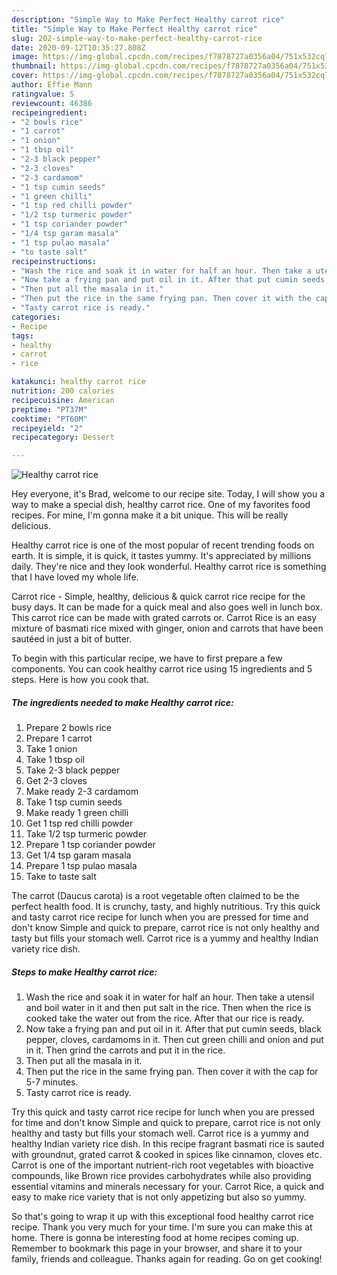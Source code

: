 ```yaml
---
description: "Simple Way to Make Perfect Healthy carrot rice"
title: "Simple Way to Make Perfect Healthy carrot rice"
slug: 202-simple-way-to-make-perfect-healthy-carrot-rice
date: 2020-09-12T10:35:27.808Z
image: https://img-global.cpcdn.com/recipes/f7878727a0356a04/751x532cq70/healthy-carrot-rice-recipe-main-photo.jpg
thumbnail: https://img-global.cpcdn.com/recipes/f7878727a0356a04/751x532cq70/healthy-carrot-rice-recipe-main-photo.jpg
cover: https://img-global.cpcdn.com/recipes/f7878727a0356a04/751x532cq70/healthy-carrot-rice-recipe-main-photo.jpg
author: Effie Mann
ratingvalue: 5
reviewcount: 46386
recipeingredient:
- "2 bowls rice"
- "1 carrot"
- "1 onion"
- "1 tbsp oil"
- "2-3 black pepper"
- "2-3 cloves"
- "2-3 cardamom"
- "1 tsp cumin seeds"
- "1 green chilli"
- "1 tsp red chilli powder"
- "1/2 tsp turmeric powder"
- "1 tsp coriander powder"
- "1/4 tsp garam masala"
- "1 tsp pulao masala"
- "to taste salt"
recipeinstructions:
- "Wash the rice and soak it in water for half an hour. Then take a utensil and boil water in it and then put salt in the rice. Then when the rice is cooked take the water out from the rice. After that our rice is ready."
- "Now take a frying pan and put oil in it. After that put cumin seeds, black pepper, cloves, cardamoms in it. Then cut green chilli and onion and put in it. Then grind the carrots and put it in the rice."
- "Then put all the masala in it."
- "Then put the rice in the same frying pan. Then cover it with the cap for 5-7 minutes."
- "Tasty carrot rice is ready."
categories:
- Recipe
tags:
- healthy
- carrot
- rice

katakunci: healthy carrot rice 
nutrition: 200 calories
recipecuisine: American
preptime: "PT37M"
cooktime: "PT60M"
recipeyield: "2"
recipecategory: Dessert

---
```



![Healthy carrot rice](https://img-global.cpcdn.com/recipes/f7878727a0356a04/751x532cq70/healthy-carrot-rice-recipe-main-photo.jpg)

Hey everyone, it's Brad, welcome to our recipe site. Today, I will show you a way to make a special dish, healthy carrot rice. One of my favorites food recipes. For mine, I'm gonna make it a bit unique. This will be really delicious.

Healthy carrot rice is one of the most popular of recent trending foods on earth. It is simple, it is quick, it tastes yummy. It's appreciated by millions daily. They're nice and they look wonderful. Healthy carrot rice is something that I have loved my whole life.

Carrot rice - Simple, healthy, delicious &amp; quick carrot rice recipe for the busy days. It can be made for a quick meal and also goes well in lunch box. This carrot rice can be made with grated carrots or. Carrot Rice is an easy mixture of basmati rice mixed with ginger, onion and carrots that have been sautéed in just a bit of butter.


To begin with this particular recipe, we have to first prepare a few components. You can cook healthy carrot rice using 15 ingredients and 5 steps. Here is how you cook that.

<!--inarticleads1-->

##### The ingredients needed to make Healthy carrot rice:

1. Prepare 2 bowls rice
1. Prepare 1 carrot
1. Take 1 onion
1. Take 1 tbsp oil
1. Take 2-3 black pepper
1. Get 2-3 cloves
1. Make ready 2-3 cardamom
1. Take 1 tsp cumin seeds
1. Make ready 1 green chilli
1. Get 1 tsp red chilli powder
1. Take 1/2 tsp turmeric powder
1. Prepare 1 tsp coriander powder
1. Get 1/4 tsp garam masala
1. Prepare 1 tsp pulao masala
1. Take to taste salt


The carrot (Daucus carota) is a root vegetable often claimed to be the perfect health food. It is crunchy, tasty, and highly nutritious. Try this quick and tasty carrot rice recipe for lunch when you are pressed for time and don&#39;t know Simple and quick to prepare, carrot rice is not only healthy and tasty but fills your stomach well. Carrot rice is a yummy and healthy Indian variety rice dish. 

<!--inarticleads2-->

##### Steps to make Healthy carrot rice:

1. Wash the rice and soak it in water for half an hour. Then take a utensil and boil water in it and then put salt in the rice. Then when the rice is cooked take the water out from the rice. After that our rice is ready.
1. Now take a frying pan and put oil in it. After that put cumin seeds, black pepper, cloves, cardamoms in it. Then cut green chilli and onion and put in it. Then grind the carrots and put it in the rice.
1. Then put all the masala in it.
1. Then put the rice in the same frying pan. Then cover it with the cap for 5-7 minutes.
1. Tasty carrot rice is ready.


Try this quick and tasty carrot rice recipe for lunch when you are pressed for time and don&#39;t know Simple and quick to prepare, carrot rice is not only healthy and tasty but fills your stomach well. Carrot rice is a yummy and healthy Indian variety rice dish. In this recipe fragrant basmati rice is sauted with groundnut, grated carrot &amp; cooked in spices like cinnamon, cloves etc. Carrot is one of the important nutrient-rich root vegetables with bioactive compounds, like Brown rice provides carbohydrates while also providing essential vitamins and minerals necessary for your. Carrot Rice, a quick and easy to make rice variety that is not only appetizing but also so yummy. 

So that's going to wrap it up with this exceptional food healthy carrot rice recipe. Thank you very much for your time. I'm sure you can make this at home. There is gonna be interesting food at home recipes coming up. Remember to bookmark this page in your browser, and share it to your family, friends and colleague. Thanks again for reading. Go on get cooking!
